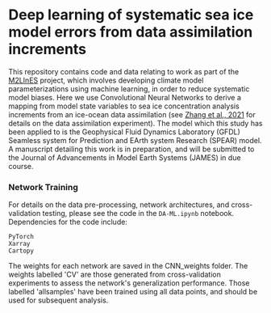 # Deep learning of systematic sea ice model errors from data assimilation increments

This repository contains code and data relating to work as part of the [M2LInES](https://m2lines.github.io) project, which involves developing climate model parameterizations using machine learning, in order to reduce systematic model biases. Here we use Convolutional Neural Networks to derive a mapping from model state variables to sea ice concentration analysis increments from an ice-ocean data assimilation (see [Zhang et al., 2021](https://journals.ametsoc.org/view/journals/clim/34/6/JCLI-D-20-0469.1.xml) for details on the data assimilation experiment). The model which this study has been applied to is the Geophysical Fluid Dynamics Laboratory (GFDL) Seamless system for Prediction and EArth system Research (SPEAR) model. A manuscript detailing this work is in preparation, and will be submitted to the Journal of Advancements in Model Earth Systems (JAMES) in due course.

### Network Training

For details on the data pre-processing, network architectures, and cross-validation testing, please see the code in the `DA-ML.ipynb` notebook. Dependencies for the code include:

`PyTorch`\
`Xarray`\
`Cartopy`

The weights for each network are saved in the CNN_weights folder. The weights labelled 'CV' are those generated from cross-validation experiments to assess the network's generalization performance. Those labelled 'allsamples' have been trained using all data points, and should be used for subsequent analysis.

